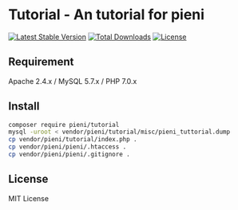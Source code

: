 # Tutorial - An tutorial for pieni
[![Latest Stable Version](https://poser.pugx.org/pieni/tutorial/version)](https://packagist.org/packages/pieni/tutorial)
[![Total Downloads](https://poser.pugx.org/pieni/tutorial/downloads)](https://packagist.org/packages/pieni/tutorial)
[![License](https://poser.pugx.org/pieni/tutorial/license)](https://packagist.org/packages/pieni/tutorial)

## Requirement
Apache 2.4.x / MySQL 5.7.x / PHP 7.0.x

## Install
```bash
composer require pieni/tutorial
mysql -uroot < vendor/pieni/tutorial/misc/pieni_tuttorial.dump
cp vendor/pieni/tutorial/index.php .
cp vendor/pieni/pieni/.htaccess .
cp vendor/pieni/pieni/.gitignore .
```

## License
MIT License
